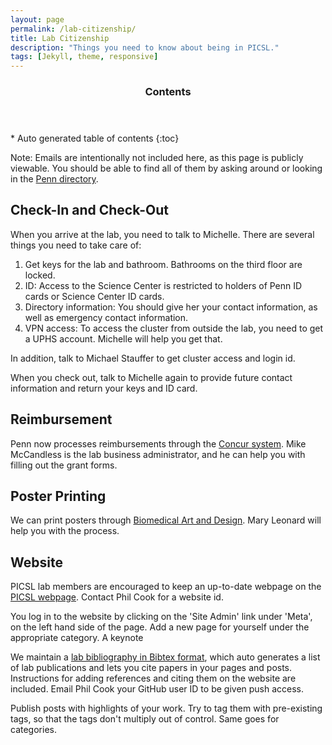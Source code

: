 ```yaml
---
layout: page
permalink: /lab-citizenship/
title: Lab Citizenship
description: "Things you need to know about being in PICSL."
tags: [Jekyll, theme, responsive]
---
```


<section id="table-of-contents" class="toc">
  <header>
    <h3 >Contents</h3>
  </header>
<div id="drawer" markdown="1">
*  Auto generated table of contents
{:toc}
</div>
</section><!-- /#table-of-contents -->

Note: Emails are intentionally not included here, as this page is publicly viewable.  You should be able to find all of them by asking around or looking in the [Penn directory](http://www.upenn.edu/directories/).

## Check-In and Check-Out
When you arrive at the lab, you need to talk to Michelle.  There are several things you need to take care of: 

1. Get keys for the lab and bathroom.  Bathrooms on the third floor are locked. 
2. ID:  Access to the Science Center is restricted to holders of Penn ID cards or Science Center ID cards. 
3. Directory information:  You should give her your contact information, as well as emergency contact information. 
4. VPN access:  To access the cluster from outside the lab, you need to get a UPHS account.  Michelle will help you get that. 

In addition, talk to Michael Stauffer to get cluster access and login id. 

When you check out, talk to Michelle again to provide future contact information and return your keys and ID card.  

## Reimbursement 
Penn now processes reimbursements through the [Concur system](https://mgmt.wharton.upenn.edu/department-information/concur-travel-and-expense-management-tem/).  Mike McCandless is the lab business administrator, and he can help you with filling out the grant forms.

## Poster Printing
We can print posters through [Biomedical Art and Design](http://www.med.upenn.edu/art/).  Mary Leonard will help you with the process. 

## Website 
PICSL lab members are encouraged to keep an up-to-date webpage on the [PICSL webpage](www.picsl.upenn.edu).  Contact Phil Cook for a website id.  

You log in to the website by clicking on the 'Site Admin' link under 'Meta', on the left hand side of the page.  Add a new page for yourself under the appropriate category. A keynote  

We maintain a [lab bibliography in Bibtex format](https://github.com/cookpa/picslbib), which auto generates a list of lab publications and lets you cite papers in your pages and posts. Instructions for adding references and citing them on the website are included. Email Phil Cook your GitHub user ID to be given push access. 

Publish posts with highlights of your work.  Try to tag them with pre-existing tags, so that the tags don't multiply out of control.  Same goes for categories. 

